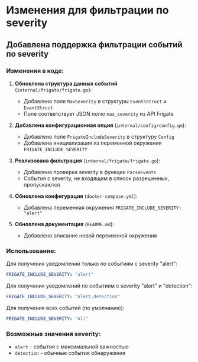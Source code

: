 <!-- Created by AI Cursor -->
# Изменения для фильтрации по severity

## Добавлена поддержка фильтрации событий по severity

### Изменения в коде:

1. **Обновлена структура данных событий** (`internal/frigate/frigate.go`):
   - Добавлено поле `MaxSeverity` в структуры `EventsStruct` и `EventStruct`
   - Поле соответствует JSON полю `max_severity` из API Frigate

2. **Добавлена конфигурационная опция** (`internal/config/config.go`):
   - Добавлено поле `FrigateIncludeSeverity` в структуру `Config`
   - Добавлена инициализация из переменной окружения `FRIGATE_INCLUDE_SEVERITY`

3. **Реализована фильтрация** (`internal/frigate/frigate.go`):
   - Добавлена проверка severity в функции `ParseEvents`
   - События с severity, не входящим в список разрешенных, пропускаются

4. **Обновлена конфигурация** (`docker-compose.yml`):
   - Добавлена переменная окружения `FRIGATE_INCLUDE_SEVERITY: "alert"`

5. **Обновлена документация** (`README.md`):
   - Добавлено описание новой переменной окружения

### Использование:

Для получения уведомлений только по событиям с severity "alert":
```yaml
FRIGATE_INCLUDE_SEVERITY: "alert"
```

Для получения уведомлений по событиям с severity "alert" и "detection":
```yaml
FRIGATE_INCLUDE_SEVERITY: "alert,detection"
```

Для получения всех событий (по умолчанию):
```yaml
FRIGATE_INCLUDE_SEVERITY: "All"
```

### Возможные значения severity:
- `alert` - события с максимальной важностью
- `detection` - обычные события обнаружения 